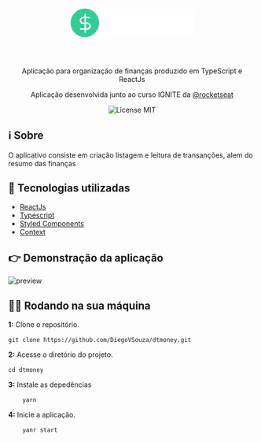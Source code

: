 <h1 align="center">
<br>
  <img src="./src/assets/imgs/Logo.svg" alt="logo" width="250">
<br>
<br>
</h1>

<p align="center">Aplicação para organização de finanças produzido em TypeScript e ReactJs </p> 
 <p align="center">Aplicação desenvolvida junto ao curso IGNITE da <a href="https://www.rocketseat.com.br/">@rocketseat</a> </p>

<p align="center">
    <img src="https://img.shields.io/badge/License-MIT-blue.svg" alt="License MIT">
  </a>  
</p>

## ℹ Sobre

<p>O aplicativo consiste em criação listagem e leitura de transanções, alem do resumo das finanças
</p>


## 🚀 Tecnologias utilizadas
- [ReactJs](https://reactjs.org/)
- [Typescript](https://www.typescriptlang.org/)
- [Styled Components](https://styled-components.com/)
- [Context](https://reactjs.org/docs/context.html)

## 👉 Demonstração da aplicação
  <img src="./src/assets/Preview.gif" alt="preview">

## 👨‍💻 Rodando na sua máquina

**1:** Clone o repositório.

```
git clone https://github.com/DiegoVSouza/dtmoney.git

```

**2:** Acesse o diretório do projeto.

```
cd dtmoney

```

**3:** Instale as depedências
```
    yarn

```
**4:** Inicie a aplicação.
```
    yanr start
   
```

